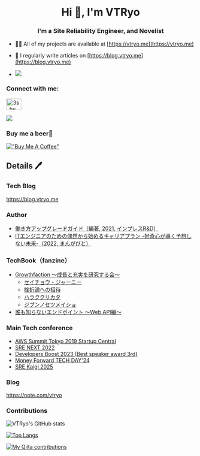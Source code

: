 <h1 align="center">Hi 👋, I'm VTRyo</h1>
<h3 align="center">I'm a Site Reliability Engineer, and Novelist</h3>

- 👨‍💻 All of my projects are available at [https://vtryo.me](https://vtryo.me)

- 📝 I regularly write articles on [https://blog.vtryo.me](https://blog.vtryo.me)


- ![](https://img.shields.io/badge/SRE-from2018-blue.svg?logo=SRE&style=flat)

<h3 align="left">Connect with me:</h3>
<p align="left">
<a href="https://twitter.com/3s_hv" target="blank"><img align="center" src="https://raw.githubusercontent.com/rahuldkjain/github-profile-readme-generator/master/src/images/icons/Social/twitter.svg" alt="3s_hv" height="30" width="40" /></a>
 
 ![](https://img.shields.io/twitter/follow/3s_hv?style=social)
 
 <h3>Buy me a beer🍺</h3>
 
 [!["Buy Me A Coffee"](https://www.buymeacoffee.com/assets/img/custom_images/orange_img.png)](https://www.buymeacoffee.com/vtryo)
 
</p>

## Details :pen:

### Tech Blog

https://blog.vtryo.me

### Author

* [働き方アップグレードガイド（編著, 2021, インプレスR&D）](https://amzn.to/3JEXhH7)
* [ITエンジニアのための偶然から始めるキャリアプラン -好奇心が導く予想しない未来-（2022, まんがびと）](https://amzn.to/3qlNPAz)

### TechBook（fanzine）

* [Growthfaction 〜成長と充実を研究する会〜](https://growthfaction.booth.pm/)
  * [セイチョウ・ジャーニー](https://growthfaction.booth.pm/items/1038923)
  * [挫折論への招待](https://growthfaction.booth.pm/items/1317801)
  * [ハラククリカタ](https://booth.pm/ja/items/2360522)
  * [ジブンノセツメイショ](https://growthfaction.booth.pm/items/4328846)
* [誰も知らないエンドポイント 〜Web API編〜](https://vtryo.booth.pm/)

### Main Tech conference

* [AWS Summit Tokyo 2019 Startup Central ](https://speakerdeck.com/vtryo/create-paas-eks)
* [SRE NEXT 2022](https://sre-next.dev/2022/schedule#jp02)
* [Developers Boost 2023 (Best speaker award 3rd)](https://codezine.jp/article/detail/18120)
* [Money Forward TECH DAY'24](https://techday.moneyforward-dev.jp/2024/)
* [SRE Kaigi 2025](https://2025.srekaigi.net/)

### Blog

https://note.com/vtryo

### Contributions

![VTRyo's GitHub stats](https://github-readme-stats.vercel.app/api?username=VTRyo&count_private=true&show_icons=true&theme=radical)

[![Top Langs](https://github-readme-stats.vercel.app/api/top-langs/?username=VTRyo&exclude_repo=studyProgram,instruction_manual_yourself,vtryo.me,easybooks-Re-VIEW-Template,mazrica-techbook8,decomoji,ryo-obsidian,hugo-blog&layout=compact)](https://github.com/anuraghazra/github-readme-stats)

[![My Qiita contributions](https://qiita-badge.apiapi.app/s/vtryo/contributions.svg)](http://qiita.com/vtryo)
